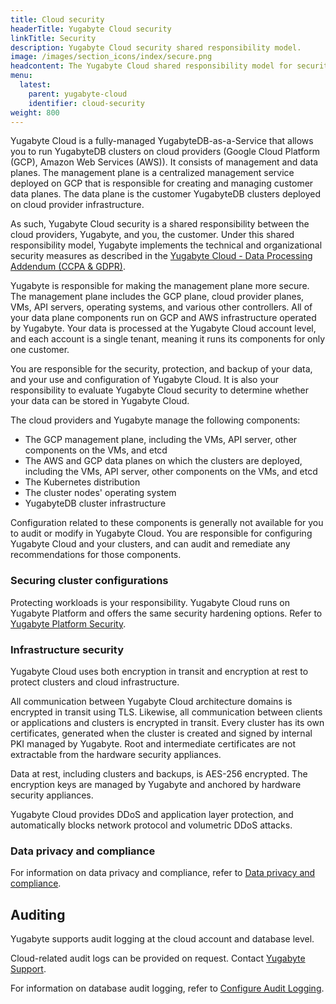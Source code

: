 ```yaml
---
title: Cloud security
headerTitle: Yugabyte Cloud security
linkTitle: Security
description: Yugabyte Cloud security shared responsibility model.
image: /images/section_icons/index/secure.png
headcontent: The Yugabyte Cloud shared responsibility model for security.
menu:
  latest:
    parent: yugabyte-cloud
    identifier: cloud-security
weight: 800
---
```


Yugabyte Cloud is a fully-managed YugabyteDB-as-a-Service that allows you to run YugabyteDB clusters on cloud providers (Google Cloud Platform (GCP), Amazon Web Services (AWS)). It consists of management and data planes. The management plane is a centralized management service deployed on GCP that is responsible for creating and managing customer data planes. The data plane is the customer YugabyteDB clusters deployed on cloud provider infrastructure.

As such, Yugabyte Cloud security is a shared responsibility between the cloud providers, Yugabyte, and you, the customer. Under this shared responsibility model, Yugabyte implements the technical and organizational security measures as described in the [Yugabyte Cloud - Data Processing Addendum (CCPA & GDPR)](). 

Yugabyte is responsible for making the management plane more secure. The management plane includes the GCP plane, cloud provider planes, VMs, API servers, operating systems, and various other controllers. All of your data plane components run on GCP and AWS infrastructure operated by Yugabyte. Your data is processed at the Yugabyte Cloud account level, and each account is a single tenant, meaning it runs its components for only one customer. 

You are responsible for the security, protection, and backup of your data, and your use and configuration of Yugabyte Cloud. It is also your responsibility to evaluate Yugabyte Cloud security to determine whether your data can be stored in Yugabyte Cloud.

The cloud providers and Yugabyte manage the following components:

- The GCP management plane, including the VMs, API server, other components on the VMs, and etcd
- The AWS and GCP data planes on which the clusters are deployed, including the VMs, API server, other components on the VMs, and etcd
- The Kubernetes distribution
- The cluster nodes' operating system
- YugabyteDB cluster infrastructure

Configuration related to these components is generally not available for you to audit or modify in Yugabyte Cloud. You are responsible for configuring Yugabyte Cloud and your clusters, and can audit and remediate any recommendations for those components. 

### Securing cluster configurations

Protecting workloads is your responsibility. Yugabyte Cloud runs on Yugabyte Platform and offers the same security hardening options. Refer to [Yugabyte Platform Security](../../yugabyte-platform/security/).

### Infrastructure security

Yugabyte Cloud uses both encryption in transit and encryption at rest to protect clusters and cloud infrastructure.

All communication between Yugabyte Cloud architecture domains is encrypted in transit using TLS. Likewise, all communication between clients or applications and clusters is encrypted in transit. Every cluster has its own certificates, generated when the cluster is created and signed by internal PKI managed by Yugabyte. Root and intermediate certificates are not extractable from the hardware security appliances.

Data at rest, including clusters and backups, is AES-256 encrypted. The encryption keys are managed by Yugabyte and anchored by hardware security appliances. 

Yugabyte Cloud provides DDoS and application layer protection, and automatically blocks network protocol and volumetric DDoS attacks.

### Data privacy and compliance

For information on data privacy and compliance, refer to [Data privacy and compliance]().

## Auditing

Yugabyte supports audit logging at the cloud account and database level.

Cloud-related audit logs can be provided on request. Contact [Yugabyte Support](https://support.yugabyte.com/hc/en-us/requests/new?ticket_form_id=360003113431).

For information on database audit logging, refer to [Configure Audit Logging](../../secure/audit-logging/audit-logging-ysql/).
